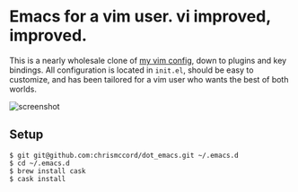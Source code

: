 # Emacs for a vim user. vi improved, improved.

This is a nearly wholesale clone of [my vim config](https://github.com/chrismccord/dot_vim), down to plugins and key bindings. All configuration is located in `init.el`, should be easy to customize, and has been tailored for a vim user who wants the best of both worlds.

![screenshot](https://raw.githubusercontent.com/chrismccord/dot_emacs/master/screenshot.png)

## Setup

```console
$ git git@github.com:chrismccord/dot_emacs.git ~/.emacs.d
$ cd ~/.emacs.d
$ brew install cask
$ cask install
```
